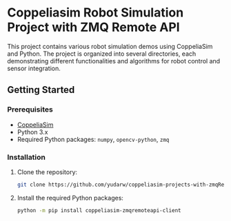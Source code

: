 # Coppeliasim Robot Simulation Project with ZMQ Remote API

This project contains various robot simulation demos using CoppeliaSim and Python. The project is organized into several directories, each demonstrating different functionalities and algorithms for robot control and sensor integration.

## Getting Started

### Prerequisites

- [CoppeliaSim](https://www.coppeliarobotics.com/)
- Python 3.x
- Required Python packages: `numpy`, `opencv-python`, `zmq`

### Installation

1. Clone the repository:
    ```sh
    git clone https://github.com/yudarw/coppeliasim-projects-with-zmqRemoteApi.git
    ```

2. Install the required Python packages:
    ```sh
    python -m pip install coppeliasim-zmqremoteapi-client
    ```
